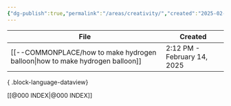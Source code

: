 ```yaml
---
{"dg-publish":true,"permalink":"/areas/creativity/","created":"2025-02-14T02:56:14.038+08:00","updated":"2025-03-25T19:11:03.326+08:00"}
---
```


| File                                                                            | Created                     |
| ------------------------------------------------------------------------------- | --------------------------- |
| [[--COMMONPLACE/how to make hydrogen balloon\|how to make hydrogen balloon]] | 2:12 PM - February 14, 2025 |

{ .block-language-dataview}




[[@000 INDEX\|@000 INDEX]]
